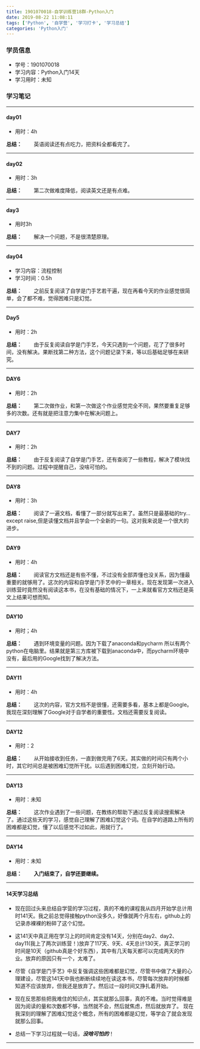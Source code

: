 ```yaml
---
title: 1901070018-自学训练营18群-Python入门
date: 2019-08-22 11:08:11
tags: ['Python', '自学营', '学习打卡', '学习总结']
categories: 'Python入门'
---
```


### 学员信息
- 学号：1901070018
- 学习内容：Python入门14天
- 学习用时：未知

### 学习笔记
***
#### day01
- 用时：4h

**总结：**
&emsp;&emsp;英语阅读还有点吃力，把资料全都看完了。
***
#### day02
- 用时：3h

**总结：**
&emsp;&emsp;第二次做难度降低，阅读英文还是有点难。
***
#### day3
- 用时3h

**总结：**
&emsp;&emsp;解决一个问题，不是很清楚原理。
***
#### day04
- 学习内容：流程控制
- 学习时间：0.5h

**总结：**
&emsp;&emsp;之前反复阅读了自学是门手艺若干遍，现在再看今天的作业感觉很简单，会了都不难，觉得困难只是幻觉。
***
#### Day5
- 用时：2h

**总结：**
&emsp;&emsp;由于反复阅读自学是门手艺，今天只遇到一个问题，花了了很多时间，没有解决。果断找第二种方法，这个问题记录下来，等以后基础足够在来研究。
***
#### DAY6
- 用时：2h

**总结：**
&emsp;&emsp;第二次做作业，和第一次做这个作业感觉完全不同，果然要重复足够多的次数。还有就是把注意力集中在解决问题上。
***
#### DAY7
- 用时：2h

**总结：**
&emsp;&emsp;由于反复阅读了自学是门手艺，还有查阅了一些教程，解决了模块找不到的问题。过程中提醒自己，没啥可怕的。
***
#### DAY8
- 用时：3h

**总结：**
&emsp;&emsp;阅读了一遍文档，看懂了一部分就写出来了。虽然只是最基础的try…except
raise,但是读懂文档并且学会一个全新的一句。这对我来说是一个很大的进步。
***
#### DAY9
- 用时：4h

**总结：**
&emsp;&emsp;阅读官方文档还是有些不懂，不过没有全部弄懂也没关系，因为懂最重要的就够用了。这次的内容和自学是门手艺中的一章相关。现在发现第一次进入训练营时竟然没有阅读这本书，在没有基础的情况下，一上来就看官方文档还是英文上结果可想而知。
***
#### DAY10
- 用时；4h

**总结：**
&emsp;&emsp;遇到环境变量的问题。因为下载了anaconda和pycharm 所以有两个python在电脑里。结果就是第三方库被下载到anaconda中，而pycharm环境中没有，最后用的Google找到了解决方法。
***
#### DAY11
- 用时：4h

**总结：**
&emsp;&emsp;这次的内容，官方文档不是很懂，还需要多看，基本上都是Google。我现在深刻理解了Google对于自学者的重要性。文档还需要反复阅读。
***
#### DAY12
- 用时：2

**总结：**
&emsp;&emsp;从开始接收到任务，一直到做完用了6天。其实做的时间只有两个小时，其它时间总是被困难幻觉所干扰。以后遇到困难幻觉，立刻开始行动。
***
#### DAY13
- 用时：未知

**总结：**
&emsp;&emsp;这次作业遇到了一些问题，在教练的帮助下通过反复阅读搜索解决了。通过这些天的学习，感觉自己理解了困难幻觉这个词。在自学的道路上所有的困难都是幻觉，懂了以后感觉不过如此，用就行了。
***
#### DAY14
- 用时：未知

**总结：**
&emsp;&emsp;**入门结束了，自学还要继续。**
***
#### 14天学习总结

- 现在回过头来总结自学营的学习过程，真的不难的课程我从四月开始学总计用时141天。我之前总觉得接触python没多久，好像就两个月左右，github上的记录赤裸裸的粉碎了这个幻觉。 

- 这141天中真正用在学习上的时间肯定没有14天，分别在day2、day2、day11(我上了两次训练营！)放弃了117天、9天、4天总计130天，真正学习的时间是10天（github真是个好东西），其中有几天每天都可以完成两天的作业。放弃的原因只有一个，太难了。

- 尽管《自学是门手艺》中反复强调这些困难都是幻觉，尽管书中做了大量的心理建设，尽管这141天中我也断断续续地在读这本书，尽管每次放弃的时候都知道不应该放弃，但我还是放弃了。然后过一段时间又挣扎着开始。

- 现在反思那些把我难住的知识点，其实就那么回事，真的不难。当时觉得难是因为阅读的量和次数都不够，当然就不会，然后就焦虑，然后就放弃了。 现在我深刻的理解了困难幻觉这个概念，所有的困难都是幻觉，等学会了就会发现就那么回事。 

- 总结一下学习过程就一句话，***没啥可怕的***！
***